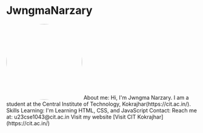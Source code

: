 # JwngmaNarzary
<img src="https://avatars.githubusercontent.com/JwngmaNarzary" width="200" style="border-radius:50%">
About me:
Hi, I'm Jwngma Narzary.
I am a student at the Central Institute of Technology, Kokrajhar(https://cit.ac.in/).
Skills Learning:
I'm Learning HTML, CSS, and JavaScript
Contact:
Reach me at: u23cse1043@cit.ac.in
Visit my website
[Visit CIT Kokrajhar](https://cit.ac.in/)
